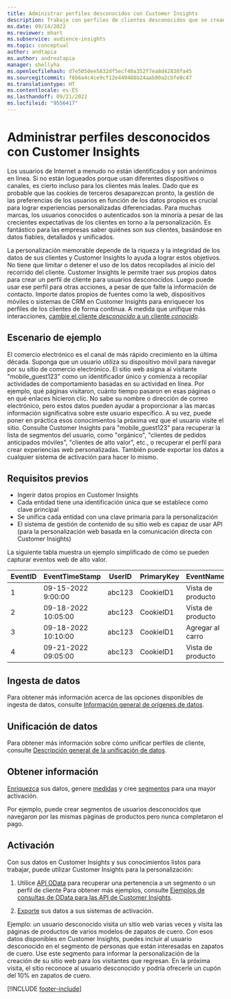 ```yaml
---
title: Administrar perfiles desconocidos con Customer Insights
description: Trabaje con perfiles de clientes desconocidos que se crean y administran en Dynamics 365 Customer Insights.
ms.date: 09/14/2022
ms.reviewer: mhart
ms.subservice: audience-insights
ms.topic: conceptual
author: andtapia
ms.author: andreatapia
manager: shellyha
ms.openlocfilehash: d7e5050ee5832df5ecf40a352f7ea8d42830fa45
ms.sourcegitcommit: f6b6a4c4ce9cf12e449488b24aab80a2cbfe0c47
ms.translationtype: HT
ms.contentlocale: es-ES
ms.lasthandoff: 09/21/2022
ms.locfileid: "9556417"
---
```

# <a name="manage-unknown-profiles-with-customer-insights"></a>Administrar perfiles desconocidos con Customer Insights

Los usuarios de Internet a menudo no están identificados y son anónimos en línea. Si no están logueados porque usan diferentes dispositivos o canales, es cierto incluso para los clientes más leales. Dado que es probable que las cookies de terceros desaparezcan pronto, la gestión de las preferencias de los usuarios en función de los datos propios es crucial para lograr experiencias personalizadas diferenciadas. Para muchas marcas, los usuarios conocidos o autenticados son la minoría a pesar de las crecientes expectativas de los clientes en torno a la personalización. Es fantástico para las empresas saber quiénes son sus clientes, basándose en datos fiables, detallados y unificados.

La personalización memorable depende de la riqueza y la integridad de los datos de sus clientes y Customer Insights lo ayuda a lograr estos objetivos. No tiene que limitar o detener el uso de los datos recopilados al inicio del recorrido del cliente. Customer Insights le permite traer sus propios datos para crear un perfil de cliente para usuarios desconocidos. Luego puede usar ese perfil para otras acciones, a pesar de que falte la información de contacto. Importe datos propios de fuentes como la web, dispositivos móviles o sistemas de CRM en Customer Insights para enriquecer los perfiles de los clientes de forma continua. A medida que unifique más interacciones, [cambie el cliente *desconocido* a un cliente *conocido*](unknown-to-known.md).

## <a name="sample-scenario"></a>Escenario de ejemplo

El comercio electrónico es el canal de más rápido crecimiento en la última década. Suponga que un usuario utiliza su dispositivo móvil para navegar por su sitio de comercio electrónico. El sitio web asigna al visitante "mobile_guest123" como un identificador único y comienza a recopilar actividades de comportamiento basadas en su actividad en línea. Por ejemplo, qué páginas visitaron, cuánto tiempo pasaron en esas páginas o en qué enlaces hicieron clic. No sabe su nombre o dirección de correo electrónico, pero estos datos pueden ayudar a proporcionar a las marcas información significativa sobre este usuario específico. A su vez, puede poner en práctica esos conocimientos la próxima vez que el usuario visite el sitio. Consulte Customer Insights para "mobile_guest123" para recuperar la lista de segmentos del usuario, como "orgánico", "clientes de pedidos anticipados móviles", "clientes de alto valor", etc., o recuperar el perfil para crear experiencias web personalizadas. También puede exportar los datos a cualquier sistema de activación para hacer lo mismo.

## <a name="prerequisites"></a>Requisitos previos

- Ingerir datos propios en Customer Insights
- Cada entidad tiene una identificación única que se establece como clave principal
- Se unifica cada entidad con una clave primaria para la personalización
- El sistema de gestión de contenido de su sitio web es capaz de usar API (para la personalización web basada en la comunicación directa con Customer Insights)

La siguiente tabla muestra un ejemplo simplificado de cómo se pueden capturar eventos web de alto valor.

|EventID|EventTimeStamp|UserID|PrimaryKey|EventName|
|--|--|--|--|--|
|1|09-15-2022 9:00:00|abc123|CookieID1|Vista de producto|
|2|09-18-2022 10:05:00|abc123|CookieID1|Vista de producto|
|3|09-18-2022 10:10:00|abc123|CookieID1|Agregar al carro|
|4|09-21-2022 09:05:00|abc123|CookieID1|Vista de producto|

## <a name="data-ingestion"></a>Ingesta de datos

Para obtener más información acerca de las opciones disponibles de ingesta de datos, consulte [Información general de orígenes de datos](data-sources.md).

## <a name="data-unification"></a>Unificación de datos

Para obtener más información sobre cómo unificar perfiles de cliente, consulte [Descripción general de la unificación de datos](data-unification.md).

## <a name="get-insights"></a>Obtener información

[Enriquezca](enrichment-hub.md) sus datos, genere [medidas](measures.md) y cree [segmentos](segments.md) para una mayor activación.

Por ejemplo, puede crear segmentos de usuarios desconocidos que navegaron por las mismas páginas de productos pero nunca completaron el pago.

## <a name="activation"></a>Activación

Con sus datos en Customer Insights y sus conocimientos listos para trabajar, puede utilizar Customer Insights para la personalización:

1. Utilice [API OData](apis.md) para recuperar una pertenencia a un segmento o un perfil de cliente Para obtener más ejemplos, consulte [Ejemplos de consultas de OData para las API de Customer Insights](odata-examples.md).

1. [Exporte](export-destinations.md) sus datos a sus sistemas de activación.

Ejemplo: un usuario desconocido visita un sitio web varias veces y visita las páginas de productos de varios modelos de zapatos de cuero. Con esos datos disponibles en Customer Insights, puedes incluir al usuario desconocido en el segmento de personas que están interesadas en zapatos de cuero. Use este segmento para informar la personalización de la creación de su sitio web para los visitantes que regresan. En la próxima visita, el sitio reconoce al usuario desconocido y podría ofrecerle un cupón del 10% en zapatos de cuero.

[!INCLUDE [footer-include](includes/footer-banner.md)]

